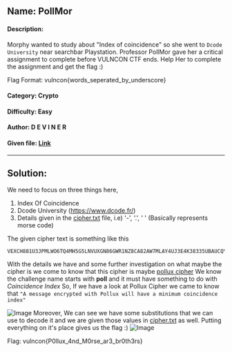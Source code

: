 ## Name: PollMor
#### Description: 
Morphy wanted to study about "Index of coincidence" so she went to `Dcode University` 
near searchbar Playstation. Professor PollMor gave her a critical assignment to complete before VULNCON CTF ends. Help Her to complete the assignment and get the flag :)

Flag Format: vulncon{words_seperated_by_underscore}

#### Category: Crypto
#### Difficulty: Easy 
#### Author: D E V I N E R
#### Given file: [Link]()
---
## Solution:
We need to focus on three things here, 
1. Index Of Coincidence
2. Dcode University (https://www.dcode.fr/)
3. Details given in the [cipher.txt]() file, i.e) '-', '.', ' ' (Basically represents morse code)

The given cipher text is something like this 
```
VEXCH881U3JPMLWO6TQ4MH5G5LNVUXGN86GWR1NZ8CA82AW7MLAY4UJ3E4K38335UBAUCQY6N4SJJ1RR6VBYSAOP9P9XBI35XSEPM4GHGFY39AWE9BJTBGZW93Q3Y2Y374JDFRF9AFE
```
With the details we have and some further investigation on what maybe the cipher is we come to know that this cipher is maybe [pollux cipher](https://www.dcode.fr/chiffre-pollux) 
We know the challenge name starts with **poll** and it must have something to do with *Coincidence Index* 
So, If we have a look at Pollux Cipher we came to know that `"A message encrypted with Pollux will have a minimum coincidence index"`

![Image](https://i.imgur.com/HJrOtUF.png)
Moreover, We can see we have some substitutions that we can use to decode it and we are given those values in [cipher.txt]() as well.
Putting everything on it's place gives us the flag :)
![Image](https://i.imgur.com/DaJt6is.png)

Flag: vulncon{P0llux_4nd_M0rse_ar3_br0th3rs}
